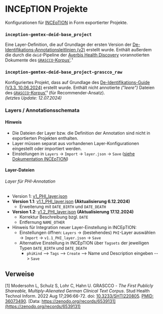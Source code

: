 # INCEpTION Projekte
Konfigurationen für [INCEpTION](https://inception-project.github.io/) in Form exportierter Projekte.

### `inception-gemtex-deid-base_project`
Eine Layer-Definition, die auf Grundlage der ersten Version der
[De-Identifikations-Annotationsleitlinien (v2)](https://confluence.imi.med.fau.de/display/GEM/De-Identifikation) erstellt wurde.
Enthält außerdem die durch die `deid`-Pipeline der
[Averbis Health Discovery](https://averbis.com/health-discovery/) vorannotierten Dokumente des [`GRASCCO`-Korpus'](https://zenodo.org/records/6539131).¹

### `inception-gemtex-deid-base_project-grascco_raw`
Konfiguriertes Projekt, dass auf Grundlage des 
[De-Identifikations-Guide (V3.3. 10.06.2024)](https://confluence.imi.med.fau.de/display/GEM/De-Identifikation) erstellt wurde. Enthält nicht annotierte _("leere")_ Dateien des [`GRASCCO`-Korpus'](https://zenodo.org/records/6539131)¹ (für Recommender-Ansatz).  
_(letztes Update: 12.07.2024)_

### Layers / Annotationsschemata

#### Hinweis
* Die Dateien der Layer bzw. die Definition der Annotation sind nicht in exportierten Projekten enthalten.
* Layer müssen separat aus vorhandenen Layer-Konfigurationen eingestellt oder importiert werden.
* Einstellungen in `Layers` &rarr; `Import` &rarr; `layer.json` &rarr; `Save` ([siehe Dokumentation INCEpTION](https://inception-project.github.io/releases/33.2/docs/user-guide.html#layers_and_features_in_getting_started))

#### Layer-Dateien

###### Layer für PHI-Annotation
* Version 1: [v1_PHI_layer.json](layers/v1_PHI_layer.json)
* **Version 1.1**: [v1.1_PHI_layer.json](layers/v1.1_PHI_layer.json) **(Aktualisierung 6.12.2024)**
  * Erweiterung mit `DATE_BIRTH` und `DATE_DEATH`
* **Version 1.2**: [v1.2_PHI_layer.json](layers/v1.1_PHI_layer.json) **(Aktualisierung 17.12.2024)**
  * Korrektur Beschreibung bzgl. `DATE`
  * Entfernung `NAME_OTHER`
* Hinweis für Integration neuer Layer-Einstellung in INCEpTION:
  * Einstellungen öffnen: `Layers` &rarr; (bestehendes) `PHI`-Layer auswählen &rarr; `Import` &rarr; `v1.1_PHI_layer.json` &rarr; `Save`
  * Alternative Einstellung in INCEpTION über `Tagsets` der jeweiligen Typen `DATE_BIRTH` und `DATE_DEATH`
    * `phiKind` --> `Tags` --> `Create` --> Name und Description eingeben --> `Save`

## Verweise
[1] Modersohn L, Schulz S, Lohr C, Hahn U.
GRASCCO - _The First Publicly Shareable, Multiply-Alienated German Clinical Text Corpus_.
Stud Health Technol Inform. 2022 Aug 17;296:66-72. doi: [10.3233/SHTI220805](https://ebooks.iospress.nl/doi/10.3233/SHTI220805). [PMID: 36073490](https://pubmed.ncbi.nlm.nih.gov/36073490/). [Data: https://zenodo.org/records/6539131](https://zenodo.org/records/6539131)
